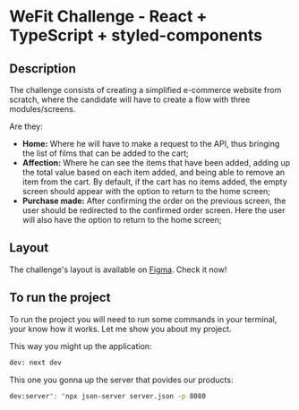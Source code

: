 # WeFit Challenge - React + TypeScript + styled-components

## Description
The challenge consists of creating a simplified e-commerce website from scratch, where the candidate will have to create a flow with three modules/screens.

Are they:
- **Home:** Where he will have to make a request to the API, thus bringing the list of films that can be added to the cart;
- **Affection:** Where he can see the items that have been added, adding up the total value based on each item added, and being able to remove an item from the cart. By default, if the cart has no items added, the empty screen should appear with the option to return to the home screen;
- **Purchase made:** After confirming the order on the previous screen, the user should be redirected to the confirmed order screen. Here the user will also have the option to return to the home screen;

## Layout
The challenge's layout is available on [Figma](https://www.figma.com/file/0ZyTELvPCSCnib16XG49YP/Teste-Front-React-WeFit---2022?node-id=0%3A1). Check it now!

## To run the project
To run the project you will need to run some commands in your terminal, your know how it works.
Let me show you about my project.


This way you might up the application:
```sh
dev: next dev
```

This one you gonna up the server that povides our products:
```sh
dev:server": "npx json-server server.json -p 8080
```
